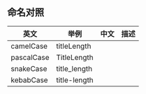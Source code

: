 ## 命名对照

|    英文    |  举例  | 中文 | 描述 |
| --------- | ------ | --- | --- |
| camelCase | titleLength |  |  |
| pascalCase | TitleLength |  |  |
| snakeCase | title_length |  |  |
| kebabCase | title-length |  |  |
